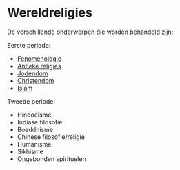 # Wereldreligies


De verschillende onderwerpen die worden behandeld zijn:


Eerste periode:

- [Fenomenologie](./fenomenologie.md)
- [Antieke religies](./antieke-religies.md)
- [Jodendom](./jodendom.md)
- [Christendom](./christendom.md)
- [Islam](./islam.md)

Tweede periode:

- Hindoeïsme
- Indiase filosofie
- Boeddhisme
- Chinese filosofie/religie
- Humanisme
- Sikhisme
- Ongebonden spirituelen




